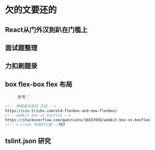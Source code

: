 # 欠的文要还的


## React从门外汉到趴在门槛上

## 面试题整理

## 力扣刷题录


## box flex-box flex 布局

> 参考：
>
> 

 ``` html
<!-- 伸缩盒布局的 历史 -->
https://css-tricks.com/old-flexbox-and-new-flexbox/
<!-- webkit box vs boxflex -->
https://stackoverflow.com/questions/16653958/webkit-box-vs-boxflex
<!-- v-cloak 导致的问题-->787

 ```



## tslint.json 研究


